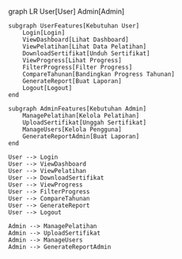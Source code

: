 
graph LR
    User[User]
    Admin[Admin]

    subgraph UserFeatures[Kebutuhan User]
        Login[Login]
        ViewDashboard[Lihat Dashboard]
        ViewPelatihan[Lihat Data Pelatihan]
        DownloadSertifikat[Unduh Sertifikat]
        ViewProgress[Lihat Progress]
        FilterProgress[Filter Progress]
        CompareTahunan[Bandingkan Progress Tahunan]
        GenerateReport[Buat Laporan]
        Logout[Logout]
    end

    subgraph AdminFeatures[Kebutuhan Admin]
        ManagePelatihan[Kelola Pelatihan]
        UploadSertifikat[Unggah Sertifikat]
        ManageUsers[Kelola Pengguna]
        GenerateReportAdmin[Buat Laporan]
    end

    User --> Login
    User --> ViewDashboard
    User --> ViewPelatihan
    User --> DownloadSertifikat
    User --> ViewProgress
    User --> FilterProgress
    User --> CompareTahunan
    User --> GenerateReport
    User --> Logout

    Admin --> ManagePelatihan
    Admin --> UploadSertifikat
    Admin --> ManageUsers
    Admin --> GenerateReportAdmin

